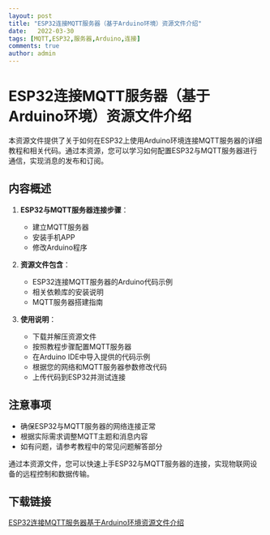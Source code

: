 ```yaml
---
layout: post
title: "ESP32连接MQTT服务器（基于Arduino环境）资源文件介绍"
date:   2022-03-30
tags: [MQTT,ESP32,服务器,Arduino,连接]
comments: true
author: admin
---
```

# ESP32连接MQTT服务器（基于Arduino环境）资源文件介绍

本资源文件提供了关于如何在ESP32上使用Arduino环境连接MQTT服务器的详细教程和相关代码。通过本资源，您可以学习如何配置ESP32与MQTT服务器进行通信，实现消息的发布和订阅。

## 内容概述

1. **ESP32与MQTT服务器连接步骤**：
   - 建立MQTT服务器
   - 安装手机APP
   - 修改Arduino程序

2. **资源文件包含**：
   - ESP32连接MQTT服务器的Arduino代码示例
   - 相关依赖库的安装说明
   - MQTT服务器搭建指南

3. **使用说明**：
   - 下载并解压资源文件
   - 按照教程步骤配置MQTT服务器
   - 在Arduino IDE中导入提供的代码示例
   - 根据您的网络和MQTT服务器参数修改代码
   - 上传代码到ESP32并测试连接

## 注意事项

- 确保ESP32与MQTT服务器的网络连接正常
- 根据实际需求调整MQTT主题和消息内容
- 如有问题，请参考教程中的常见问题解答部分

通过本资源文件，您可以快速上手ESP32与MQTT服务器的连接，实现物联网设备的远程控制和数据传输。

## 下载链接

[ESP32连接MQTT服务器基于Arduino环境资源文件介绍](https://pan.quark.cn/s/f98c349d1fad)